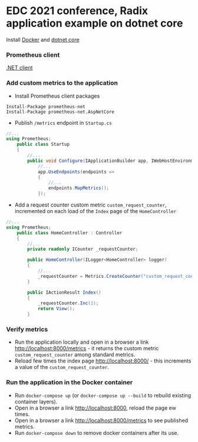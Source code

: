 # EDC 2021 conference, Radix application example on dotnet core

Install [Docker](https://docs.docker.com/get-docker/) and [dotnet core](https://docs.microsoft.com/en-us/dotnet/core/install/)

### Prometheus client
[.NET client](https://github.com/prometheus-net/prometheus-net)

### Add custom metrics to the application
* Install Prometheus client packages
```
Install-Package prometheus-net
Install-Package prometheus-net.AspNetCore
```
* Publish `/metrics` endpoint in `Startup.cs`
```c#
//...
using Prometheus;
    public class Startup
    {
        //...
        public void Configure(IApplicationBuilder app, IWebHostEnvironment env)
            //...
            app.UseEndpoints(endpoints =>
            {
                //...
                endpoints.MapMetrics();
            });
```
* Add a request counter custom metric `custom_request_counter`, incremented on each load of the `Index` page of the `HomeController`
```c#
//...
using Prometheus;
    public class HomeController : Controller
    {
        //...
        private readonly ICounter _requestCounter;

        public HomeController(ILogger<HomeController> logger)
        {
            //...
            _requestCounter = Metrics.CreateCounter("custom_request_counter", "Custom request counter");
        }

        public IActionResult Index()
        {
            _requestCounter.Inc(1);
            return View();
        }
```

### Verify metrics
* Run the application locally and open in a browser a link [http://localhost:8000/metrics](http://localhost:8000/metrics) - it returns the custom metric `custom_request_counter` among standard metrics.
* Reload few times the index page [http://localhost:8000/](http://localhost:8000/) - this increments a value of the `custom_request_counter`.

### Run the application in the Docker container
* Run `docker-compose up` (or `docker-compose up --build` to rebuild existing container layers).
* Open in a browser a link [http://localhost:8000](http://localhost:8000/), reload the page ew times.
* Open in a browser a link [http://localhost:8000/metrics](http://localhost:8000/metrics) to see published metrics.
* Run `docker-compose down` to remove docker containers after its use.
